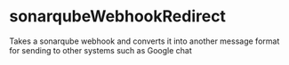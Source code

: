 # sonarqubeWebhookRedirect
Takes a sonarqube webhook and converts it into another message format for sending to other systems such as Google chat
